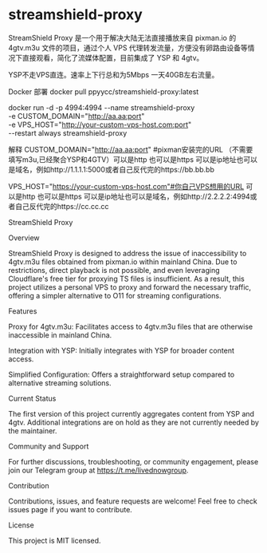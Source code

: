 # streamshield-proxy
StreamShield Proxy 是一个用于解决大陆无法直接播放来自 pixman.io 的 4gtv.m3u 文件的项目，通过个人 VPS 代理转发流量，方便没有卵路由设备等情况下直接观看，简化了流媒体配置，目前集成了 YSP 和 4gtv。

YSP不走VPS直连。速率上下行总和为5Mbps 一天40GB左右流量。


Docker 部署
docker pull ppyycc/streamshield-proxy:latest

docker run -d -p 4994:4994 --name streamshield-proxy \
  -e CUSTOM_DOMAIN="http://aa.aa:port" \
  -e VPS_HOST="http://your-custom-vps-host.com:port" \
  --restart always streamshield-proxy
  
  解释
CUSTOM_DOMAIN="http://aa.aa:port" #pixman安装完的URL （不需要填写m3u,已经聚合YSP和4GTV）可以是http 也可以是https 可以是ip地址也可以是域名，例如http://1.1.1.1:5000或者自己反代完的https://bb.bb.bb

VPS_HOST="https://your-custom-vps-host.com"#你自己VPS想用的URL 可以是http 也可以是https 可以是ip地址也可以是域名，例如http://2.2.2.2:4994或者自己反代完的https://cc.cc.cc

StreamShield Proxy

Overview

StreamShield Proxy is designed to address the issue of inaccessibility to 4gtv.m3u files obtained from pixman.io within mainland China. Due to restrictions, direct playback is not possible, and even leveraging Cloudflare's free tier for proxying TS files is insufficient. As a result, this project utilizes a personal VPS to proxy and forward the necessary traffic, offering a simpler alternative to O11 for streaming configurations.


Features


Proxy for 4gtv.m3u: Facilitates access to 4gtv.m3u files that are otherwise inaccessible in mainland China.

Integration with YSP: Initially integrates with YSP for broader content access.

Simplified Configuration: Offers a straightforward setup compared to alternative streaming solutions.


Current Status

The first version of this project currently aggregates content from YSP and 4gtv. Additional integrations are on hold as they are not currently needed by the maintainer.


Community and Support

For further discussions, troubleshooting, or community engagement, please join our Telegram group at https://t.me/livednowgroup.


Contribution

Contributions, issues, and feature requests are welcome! Feel free to check issues page if you want to contribute.


License

This project is MIT licensed.

